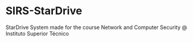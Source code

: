 # SIRS-StarDrive
StarDrive System made for the course Network and Computer Security @ Instituto Superior Técnico
